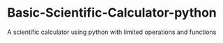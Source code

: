 # Basic-Scientific-Calculator-python
A scientific calculator using python with limited operations and functions
